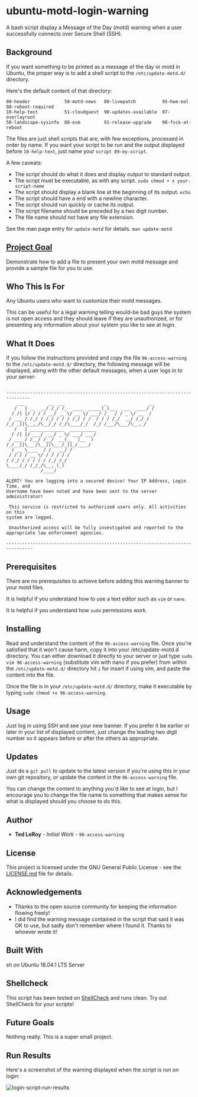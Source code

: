 # ubuntu-motd-login-warning
A bash script display a Message of the Day (motd) warning when a user successfully connects over Secure Shell (SSH).

## Background

If you want something to be printed as a message of the day or motd in Ubuntu, the proper way is to add a shell script to the `/etc/update-motd.d/` directory.

Here's the default content of that directory:

```
00-header             50-motd-news   80-livepatch          95-hwe-eol         98-reboot-required
10-help-text          51-cloudguest  90-updates-available  97-overlayroot     
50-landscape-sysinfo  80-esm         91-release-upgrade    98-fsck-at-reboot
```
The files are just shell scripts that are, with few exceptions, processed in order by name. If you want your script to be run and the output displayed before `10-help-text`, just name your `script 09-my-script`. 

A few caveats:

* The script should do what it does and display output to standard output.
* The script must be executable, as with any script. `sudo chmod + x your-script-name`
* The script should display a blank line at the beginning of its output. `echo`
* The script should have a end with a newline character. 
* The script should run quickly or cache its output. 
* The script filename should be preceded by a two digit number.
* The file name should not have any file extension.

See the man page entry for `update-motd` for details. `man update-motd`

## [Project Goal](#project-goal)

Demonstrate how to add a file to present your own motd message and provide a sample file for you to use.

## Who This Is For

Any Ubuntu users who want to customize their motd messages.

This can be useful for a legal warning telling would-be bad guys the system is not open access and they should leave if they are unauthorized, or for presenting any information about your system you like to see at login.

## What It Does

If you follow the instructions provided and copy the file `96-access-warning` to the `/etc/update-motd.d/` directory, the following message will be displayed, along with the other default messages, when a user logs in to your server:

```

-------------------------------------------------------------------------------
    ___         __  __               _                __
   /   | __  __/ /_/ /_  ____  _____(_)___  ___  ____/ /
  / /| |/ / / / __/ __ \/ __ \/ ___/ /_  / / _ \/ __  /
 / ___ / /_/ / /_/ / / / /_/ / /  / / / /_/  __/ /_/ /
/_/ _||\__,_/\__/_/ /_/\____/_/  /_/ /___/\___/\__,_/
   /   | _____________  __________
  / /| |/ ___/ ___/ _ \/ ___/ ___/
 / ___ / /__/ /__/  __(__  |__  )
/_/__||\___/\__||\___/_||_/____/
  / __ \____  / /_  __/ /
 / / / / __ \/ / / / / /
/ /_/ / / / / / /_/ /_/
\____/_/ /_/_/\__, (_)
             /____/

ALERT! You are logging into a secured device! Your IP Address, Login Time, and
Username have been noted and have been sent to the server administrator!

 This service is restricted to authorized users only. All activities on this
system are logged.

 Unauthorized access will be fully investigated and reported to the
appropriate law enforcement agencies.

--------------------------------------------------------------------------------

```

## Prerequisites

There are no prerequisites to achieve before adding this warning banner to your motd files.

It is helpful if you understand how to use a text editor such as `vim` or `nano`.

It is helpful if you understand how `sudo` permissions work.

## Installing

Read and understand the content of the `96-access-warning` file. Once you're satisfied that it won't cause harm, copy it into your /etc/update-motd.d directory. You can either download it directly to your server or just type `sudo vim 96-access-warning` (substitute vim with nano if you prefer) from within the `/etc/update-motd.d/` directory hit `i` for insert if using vim, and paste the content into the file.

Once the file is in your `/etc/update-motd.d/` directory, make it executable by typing `sudo chmod +x 96-access-warning`.

## Usage

Just log in using SSH and see your new banner. If you prefer it be earlier or later in your list of displayed content, just change the leading two digit number so it appears before or after the others as appropriate.

## Updates

Just do a `git pull` to update to the latest version if you're using this in your own git repository, or update the content in the `96-access-warning` file. 

You can change the content to anything you'd like to see at login, but I encourage you to change the file name to something that makes sense for what is displayed should you choose to do this.


## Author

* **Ted LeRoy** - *Initial Work* - `96-access-warning`

## License

This project is licensed under the GNU General Public License - see the [LICENSE.md](https://github.com/TedLeRoy/docksec/blob/master/LICENSE) file for details.

## Acknowledgements

* Thanks to the open source community for keeping the information flowing freely!
* I did find the warning message contained in the script that said it was OK to use, but sadly don't remember where I found it. Thanks to whoever wrote it!

## Built With

sh on Ubuntu 18.04.1 LTS Server 

## Shellcheck

This script has been tested on [ShellCheck](https://www.shellcheck.net/) and runs clean. Try out ShellCheck for your scripts!

## Future Goals

Nothing really. This is a super small project.

## Run Results

Here's a screenshot of the warning displayed when the script is run on login:

![login-script-run-results](https://i.ibb.co/rHNM3mB/script-run-screenshot.png)
